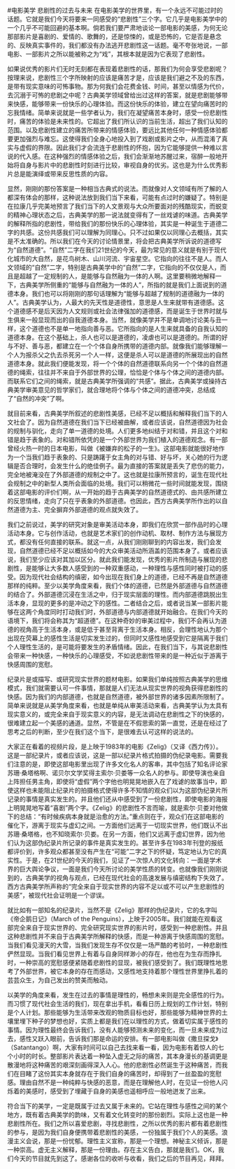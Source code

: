 #电影美学 悲剧性的过去与未来
在电影美学的世界里，有一个永远不可能过时的话题。它就是我们今天将要来一同感受的“悲剧性”三个字。它几乎是电影美学中的一个几乎不可能回避的基本啊。倘若我们要严肃地谈论一部电影的美感，为何无论那部影片是喜剧的、爱情的、歌舞的，还是惊悚的，或是恐怖的，它是否是悬念的、反映真实事件的，我们都没有办法逃开悲剧性这一话题。毫不夸张地说，一部电影、一部影片之所以能被称之为“戏”，其根本就是因为它表现了悲剧性。

如果说优秀的影片们无时无刻都在表现着悲剧性的话，那我们为何会享受悲剧呢？按理来说，悲剧性三个字所映射的应该是痛苦才是，应该是我们避之不及的东西，是带有现实意味的可怖事物。那为何我们会花费金钱、时间，甚至以情感为代价，去沉溺于可怖的悲剧之中呢？古典美学领域曾给出过这样的答案，就是悲剧能够带来快感，能够带来一份快乐的心理体验。而这份快乐的体验，建立在望向痛苦时的忘我情绪。简单来说就是一些学者认为，我们在凝望痛苦本身时，感受一份悲剧性时，痛苦的体验是未来性的。它超出了我们所认识的当前生活，超出了我们认知的范围。以及悲剧性建立的痛苦所带来的情感体验，要远比其他任何一种情感体验都要更加强烈与难忘。这使得我们全身心地投入到了戏剧或影片之中，从而混淆了真实与虚假的界限。因此我们才会流连于悲剧性的怀抱，因为它能够提供一种难以言说的代入感。在这种强烈的情感体验之后，我们会渐渐地苏醒过来，宿醉一般地开始将自身与影片中的悲剧性时刻进行比较，审视自身的优劣。这也是为什么优秀影片总是能演绎或带来反思性质的内容。

显然，刚刚的那份答案是一种相当古典式的说法。而就像对人文领域有所了解的人都深有体会的那样，这种说法放到我们当下来看，可能有点过时的嫌疑了。特别是在拉康几乎完美地预言了我们当下的人文景观与大众所要面对的残酷现实，而蜕变的精神心理状态之后，古典美学的那一说法就变得有了一丝戏谑的味道。古典美学的解释所指的悲剧性，带给我们的那份快乐的心理体验，其实是一种诞生于道德二字的共感。这份共感我们可以理解为同理心。只不过如果仅以同理心去概括，其实是不太准确的。所以我们在今天的讨论情景里，将会把古典美学所诉说的道德写为“自然道德”。“自然”二字在我们21世纪的今天，最为常见的意义就是有别于现代化城市的大自然，是花鸟树木、山川河流、宇宙星空。它指向的往往不是人。而人文领域的“自然”二字，特别是古典美学中的“自然”二字，它指向的不仅仅是人，而且是超越了一定规制的人，是能够与自然融为一体的人啊。这里要稍微地解释一下，古典美学所侧重的“能够与自然融为一体的人”，所指的就是我们上面说到的道德本身。我们也可以将刚刚的那句话理解为“能够与超越了规制的道德融为一体的人”。古典美学认为，人最大的先天性是道德性，意思是人生来就带有道德感。这个道德感不是后天因为人文规则或社会法律强加的道德感，而是诞生于世界时就与生俱来一般显现而出的自我道德本身。当然，就像美学并不是单调地讨论美与丑一样，这个道德也不是单一地指向善与恶。它所指向的是人生来就具备的自我认知的道德本身。在这个基础上，杀人也可以是道德的，凌虐也可以是道德的。所谓的好与不好、善与恶，都建立在一个个体自身所携带的道德内部。就像我们能够理解一个人为报杀父之仇去杀死另一个人一样，这便是杀人可以是道德的所展现出的自然道德本身。就此我们便能发现，将一个个体的自然道德联系向另一个个体的自然道德的绳索，往往并不来自于外部世界的公理，恰恰是个体与个体之间的道德内部。而联系它们之间的绳索，就是古典美学所强调的“共感”。据此，古典美学或操持古典美学审美意见的哲学家们，就合理地将个体与个体之间的道德冲突，总结成了“自然的冲突”了啊。

就目前来看，古典美学所叙述的悲剧性美感，已经不足以概括和解释我们当下的人文社会了。因为自然道德在我们当下已经被曲解，或者应该说，自然道德因为社会的规制与驯化，走向了单一道德的处境。人们更多地纠结于对和错，并且这个对和错是趋于表象的。对和错所依凭的是一个外部世界为我们植入的道德观念。有一部曾经火热一时的日本电影，叫做《被嫌弃的松子的一生》。这部电影就能很好地作为一个当我们趋于表象的、只是踌躇于女主角的对与错、好与坏，关心她的行为逻辑是否合理时，会发生什么的绝佳例子。最为直接的答案就是丢失了悲伤的能力，完全地被淹没在了外部道德的规制之中了。这也就是拉康所预言的，诞生在现代社会规制之中的新型人类所会面临的处境。我们可以稍微花一些时间就能发现，围绕着这部电影的评价们啊，从一开始的趋于古典美学的自然道德式的、由共感所建立的反思情绪，走向了只在乎表象的外部道德。也因此，西方古典美学所作出的以自然道德为主、完全摒弃外部道德的观点就失效了。

我们之前说过，美学的研究对象是审美活动本身，即我们在欣赏一部作品时的心理活动本身。它与创作活动，也就是艺术家们的创作动机、取材、制作方法与展现方式，都没有任何直接的联系。就这一点，从我们刚刚聊到的内容出发，我们会发现，自然道德已经不足以概括如今的大众审美活动所涵盖的范围本身了。或者应该说，我们至少应该对其加以区分。就此我们能发现，优秀的影片所制造与展现的悲剧性，是能够让大多数人感受到的一种双重感动，一种理性与感性同时被打动的感受。因为现代社会结构的缜密，如今出现在我们身上的道德，已经不再是自然道德那样的纯粹。至少以美学角度来看，我们个体的道德，已然是外部道德与自然道德的结合了。外部道德沉浸在生活之中，归于现实层面的理性。而内部道德跳脱出生活本身，显现的更多的是冲动之下的感性。二者结合之后，或者说当某一部影片能够在这两个角度同时打动我们时，外部道德与内部道德就开始融合。在我们今天的语境下，我们将会称其为“超道德”。在这种奇妙的审美过程中，我们不会再认为道德的视角高于生活本身，或是低于甚至背离于生活本身。相反，会理性地认为那个出现在荧幕上的感性生活是切实发生过的，但同时又感性地感受到它是隔离于我们个人理性生活的，是可能将要发生的矛盾情绪。因此，在我们当下，与其说悲剧性会带来一种快感，一种快乐的心理感受，不如说悲剧性带来的是一种近似于游离于快感周围的宽慰。

纪录片是或描写、或研究现实世界的题材电影。如果我们单纯按照古典美学的思维模式，我们就需要认可一件事情，那就是人们无法从现实世界的视角获得悲剧性的快感。因为我们的内部道德，也就是自然道德，被外部世界的诸多因素所限制了。简单来说就是从美学角度来看，也就是单纯从审美活动来看，古典美学认为太具有现实意义的，或完全来自于现实意义的内容，是无法调动在悲剧性之下的快感的，很难建立起一个美感的通道。显然，不管是在不假思索的第一直觉，还是在经过了思考之后的判断，至少在我们这个当下，是很难去认可这样的说法的。

大家正在看着的视频片段，是上映于1983年的电影《Zelig》（又译《西力传》）。这是一部纪录片，或者应该说，这是一部以纪录片格式拍摄的伪纪录电影。需要我们注意的是，即使这部电影里出现了许多文化名人的客串，其中包括了知名评论家苏珊·桑塔格啊、诺贝尔文学奖得主索尔·贝娄等一众名人的参与。即使导演也亲自上阵担任男主角，即使将“虚假”两个字他也明晃晃地嵌入在了戏谑的故事当中，即使这样也未能阻止纪录片的拍摄格式使得许多不知情的观众们以为这部伪纪录片所记录的事情是真实发生的。并且他们还从中感受到了一份悲剧性，即使电影的海报上明晃晃地写着“喜剧”两个字。《Zelig》的悲剧性不言而喻，就是索尔·贝娄对他做下的总结：“有时候疾病本身就是治愈的方法。”重点则在于，观众们在这部电影的催化下，游离于现实与虚幻之间。一方面他们远离于一切现实世界，他们既认不出苏珊·桑塔格，也不知晓索尔·贝娄。在另一方面，他们又远离于虚幻世界，因为他们认为这部伪纪录片所记录的事件是真实发生的。甚至许多在1983年刊登的报纸都评价到，许多观众都甚至没有产生在“可能”二字之下的怀疑，笃定地认为它的真实性。于是，在21世纪的今天的我们，见证了一次惊人的文化转向：一面是学术界的巨大舆论争议，一面是我们今天所讨论的美学性质的转变。也就像我们刚刚说到的，古典美学的视角与观点，已经在现代社会的高速发展与缜密结构下失效了。西方古典美学所声称的“完全来自于现实世界的内容不足以或不可以产生悲剧性的美感”，被现代社会证明是一个谬误。

就比如有一部知名的纪录片，当然不是《Zelig》那样的伪纪录片，它的名字叫《帝企鹅日记》（March of the Penguins），上映于2005年。我们就能在观看这部完全来自于现实世界的、完全研究现实世界的影片时，感受到一种悲剧性。并且这种悲剧性并不来自于古典美学所解释的快感，而是一种游离于快感周围的宽慰。当我们看见漫天的大雪，当我们发现生存不仅仅是一场严酷的考验时，一种悲剧性俨然显现。当我们看见世界上有着与自身同样渺小的存在，他也在为生存而挣扎时，一种崇高的宽慰感便紧随着悲剧性的显现，被我们感受到了。我们既理性地思考了外部世界，被它本身的存在而感动，又感性地支持着那个理性世界里挣扎着的芸芸众生，为自己发出的赞美而触动。

以美学的角度来看，发生在过去的事情是理性的，畅想未来则是完全感性的行为。而习惯了现代社会生活的我们，现在拿出手机，看看日历上规划的工作计划，特别是个人计划。那些能够为生活带来改观的物质目标也好，那些能够为精神世界的土壤里埋下种子的梦想也好，实质上都是我们在以理性的方式，做着切实属于感性的事情。因为理性最终会告诉我们，没有人能够预测未来的变化，而一旦未来成为过去，感性又跃入眼前，告诉我们那是命运的安排。有一部电影叫做《撒旦探戈》（Satantango）啊，大家有时间可以自己去找来看一看，因为电影有着惊人的七个小时的时长。整部影片表达着一种坠入虚无之际的痛苦，其本身漫长的基调更是散漫地将这种痛苦的艰深刻画得深入人心。他的悲剧性必然诞生于这种痛苦，而我们在目睹了这份其实本身就存在于我们自身的痛苦时，却得到了一丝盈盈的宽慰感。理由自然不是一种纯粹与快感的恶意，而是在理解他人时，在见证一份他人闪烁着的美感时，感受到了埋藏于自身的美感也遥相呼应一般地迸发了出来。

符合当下的美学，一定是既属于过去又属于未来的。它站在理性与感性之间的某个地方，既有着古典美学的韵味，又有着文化转变时的那份剧烈。实际上这也是一种悲剧性所在。我们之所以喜爱悲剧，寻找悲剧性，之所以优秀的影片都有着悲剧性的参与，是因为我们自身便携带着悲剧性的美感，一份独属于我们个人的美感。浪漫主义会说，那是一份忧郁。理性主义宣称，那是一个理想。神秘主义倾诉，那是一种崇高。虚无主义解释，那是一份理由。存在主义告白，那就是我们。OK，我们今天的节目就先到这了。感谢各位的收听与收看，我们之后的节目再见，拜拜。